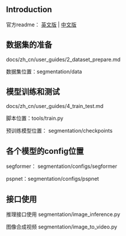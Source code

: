 ## Introduction
官方readme： [英文版](README-original.md)  | [中文版](README_zh-CN.md)

## 数据集的准备    
docs/zh_cn/user_guides/2_dataset_prepare.md

数据集位置：segmentation/data

## 模型训练和测试  
docs/zh_cn/user_guides/4_train_test.md

脚本位置：tools/train.py

预训练模型位置： segmentation/checkpoints


## 各个模型的config位置
segformer： segmentation/configs/segformer

pspnet：segmentation/configs/pspnet


## 接口使用
推理接口使用 segmentation/image_inference.py

图像合成视频 segmentation/image_to_video.py